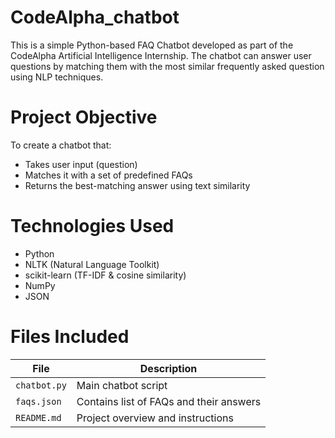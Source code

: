 # CodeAlpha_chatbot
This is a simple Python-based FAQ Chatbot developed as part of the CodeAlpha Artificial Intelligence Internship. The chatbot can answer user questions by matching them with the most similar frequently asked question using NLP techniques.

# Project Objective

To create a chatbot that:
- Takes user input (question)
- Matches it with a set of predefined FAQs
- Returns the best-matching answer using text similarity

# Technologies Used

- Python
- NLTK (Natural Language Toolkit)
- scikit-learn (TF-IDF & cosine similarity)
- NumPy
- JSON

# Files Included

| File         | Description |
|--------------|-------------|
| `chatbot.py` | Main chatbot script |
| `faqs.json`  | Contains list of FAQs and their answers |
| `README.md`  | Project overview and instructions |
